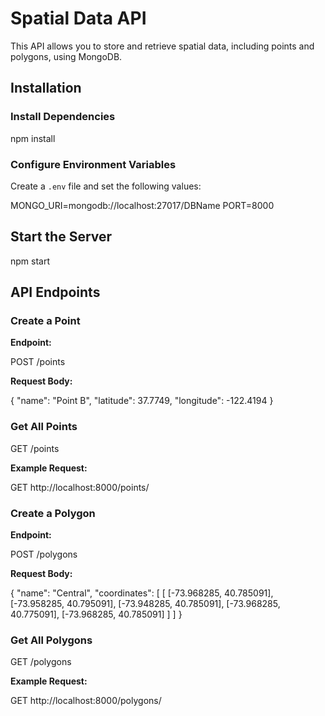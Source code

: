 # Spatial Data API

This API allows you to store and retrieve spatial data, including points and polygons, using MongoDB.

## Installation

### Install Dependencies

npm install


### Configure Environment Variables
Create a `.env` file and set the following values:

MONGO_URI=mongodb://localhost:27017/DBName
PORT=8000


## Start the Server

npm start


## API Endpoints

### Create a Point
**Endpoint:**

POST /points


**Request Body:**

{
    "name": "Point B",
    "latitude": 37.7749,
    "longitude": -122.4194
}



### Get All Points

GET /points


**Example Request:**

 GET http://localhost:8000/points/


### Create a Polygon
**Endpoint:**

POST /polygons


**Request Body:**

{
  "name": "Central",
  "coordinates": [
    [
      [-73.968285, 40.785091],
      [-73.958285, 40.795091],
      [-73.948285, 40.785091],
      [-73.968285, 40.775091],
      [-73.968285, 40.785091]
    ]
  ]
}




### Get All Polygons

GET /polygons

**Example Request:**

GET http://localhost:8000/polygons/




